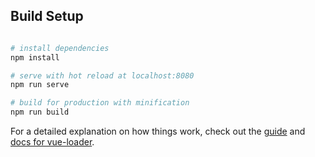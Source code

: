 ## Build Setup
``` bash

# install dependencies
npm install

# serve with hot reload at localhost:8080
npm run serve

# build for production with minification
npm run build
```

For a detailed explanation on how things work, check out the [guide](http://vuejs-templates.github.io/webpack/) and [docs for vue-loader](http://vuejs.github.io/vue-loader).